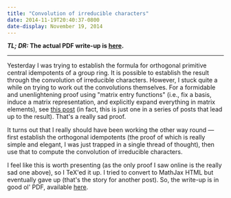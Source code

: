 ```yaml
---
title: "Convolution of irreducible characters"
date: 2014-11-19T20:40:37-0800
date-display: November 19, 2014
---
```

__*TL; DR:* The actual PDF write-up is [here](https://dl.bintray.com/zmwangx/generic/20141119-convolution-of-irreducible-characters.pdf).__

---

Yesterday I was trying to establish the formula for orthogonal primitive central idempotents of a group ring. It is possible to establish the result through the convolution of irreducible characters. However, I stuck quite a while on trying to work out the convolutions themselves. For a formidable and unenlightening proof using "matrix entry functions" (i.e., fix a basis, induce a matrix representation, and explicitly expand everything in matrix elements), see [this post](http://drexel28.wordpress.com/2011/03/02/representation-theory-using-orthogonality-relations-to-compute-convolutions-of-characters-and-matrix-entry-functions/) (in fact, this is just one in a series of posts that lead up to the result). That's a really sad proof.

It turns out that I really should have been working the other way round — first establish the orthogonal idempotents (the proof of which is really simple and elegant, I was just trapped in a single thread of thought), then use that to compute the convolution of irreducible characters.

I feel like this is worth presenting (as the only proof I saw online is the really sad one above), so I TeX'ed it up. I tried to convert to MathJax HTML but eventually gave up (that's the story for another post). So, the write-up is in good ol' PDF, available [here](https://dl.bintray.com/zmwangx/generic/20141119-convolution-of-irreducible-characters.pdf).
